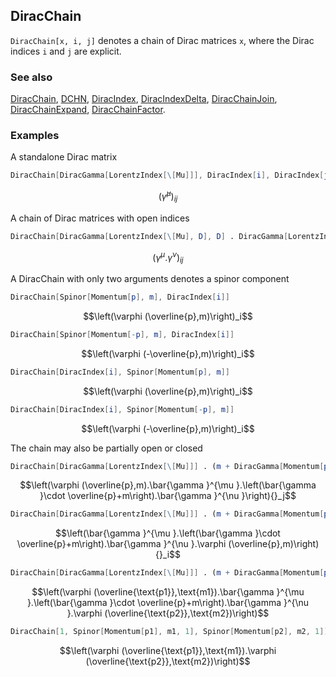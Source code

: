 ## DiracChain

`DiracChain[x, i, j]` denotes a chain of Dirac matrices `x`, where the Dirac indices `i` and `j` are explicit.

### See also

[DiracChain](DiracChain), [DCHN](DCHN), [DiracIndex](DiracIndex), [DiracIndexDelta](DiracIndexDelta), [DiracChainJoin](DiracChainJoin), [DiracChainExpand](DiracChainExpand), [DiracChainFactor](DiracChainFactor).

### Examples

A standalone Dirac matrix

```mathematica
DiracChain[DiracGamma[LorentzIndex[\[Mu]]], DiracIndex[i], DiracIndex[j]]
```

$$\left(\bar{\gamma }^{\mu }\right){}_{ij}$$

A chain of Dirac matrices with open indices

```mathematica
DiracChain[DiracGamma[LorentzIndex[\[Mu], D], D] . DiracGamma[LorentzIndex[\[Nu], D], D], DiracIndex[i], DiracIndex[j]]
```

$$\left(\gamma ^{\mu }.\gamma ^{\nu }\right){}_{ij}$$

A DiracChain with only two arguments denotes a spinor component

```mathematica
DiracChain[Spinor[Momentum[p], m], DiracIndex[i]]
```

$$\left(\varphi (\overline{p},m)\right)_i$$

```mathematica
DiracChain[Spinor[Momentum[-p], m], DiracIndex[i]]
```

$$\left(\varphi (-\overline{p},m)\right)_i$$

```mathematica
DiracChain[DiracIndex[i], Spinor[Momentum[p], m]]
```

$$\left(\varphi (\overline{p},m)\right)_i$$

```mathematica
DiracChain[DiracIndex[i], Spinor[Momentum[-p], m]]
```

$$\left(\varphi (-\overline{p},m)\right)_i$$

The chain may also be partially open or closed

```mathematica
DiracChain[DiracGamma[LorentzIndex[\[Mu]]] . (m + DiracGamma[Momentum[p]]) . DiracGamma[LorentzIndex[\[Nu]]], Spinor[Momentum[p], m, 1], DiracIndex[j]]
```

$$\left(\varphi (\overline{p},m).\bar{\gamma }^{\mu }.\left(\bar{\gamma }\cdot \overline{p}+m\right).\bar{\gamma }^{\nu }\right){}_j$$

```mathematica
DiracChain[DiracGamma[LorentzIndex[\[Mu]]] . (m + DiracGamma[Momentum[p]]) . DiracGamma[LorentzIndex[\[Nu]]], DiracIndex[i], Spinor[Momentum[p], m, 1]]
```

$$\left(\bar{\gamma }^{\mu }.\left(\bar{\gamma }\cdot \overline{p}+m\right).\bar{\gamma }^{\nu }.\varphi (\overline{p},m)\right){}_i$$

```mathematica
DiracChain[DiracGamma[LorentzIndex[\[Mu]]] . (m + DiracGamma[Momentum[p]]) . DiracGamma[LorentzIndex[\[Nu]]], Spinor[Momentum[p1], m1, 1], Spinor[Momentum[p2], m2, 1]]
```

$$\left(\varphi (\overline{\text{p1}},\text{m1}).\bar{\gamma }^{\mu }.\left(\bar{\gamma }\cdot \overline{p}+m\right).\bar{\gamma }^{\nu }.\varphi (\overline{\text{p2}},\text{m2})\right)$$

```mathematica
DiracChain[1, Spinor[Momentum[p1], m1, 1], Spinor[Momentum[p2], m2, 1]]
```

$$\left(\varphi (\overline{\text{p1}},\text{m1}).\varphi (\overline{\text{p2}},\text{m2})\right)$$